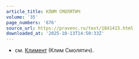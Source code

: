 ```yaml
---
article_title: КЛИМ СМОЛЯТИЧ
volume: '35'
page_numbers: '676'
source_url: https://pravenc.ru/text/1841415.html
downloaded_at: '2025-10-13T14:50:33Z'
---
```


- см. [Климент](https://pravenc.ru/text/Климент.html) (Клим Смолятич).
